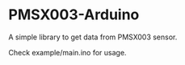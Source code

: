 # PMSX003-Arduino 

A simple library to get data from PMSX003 sensor.

Check example/main.ino for usage.
